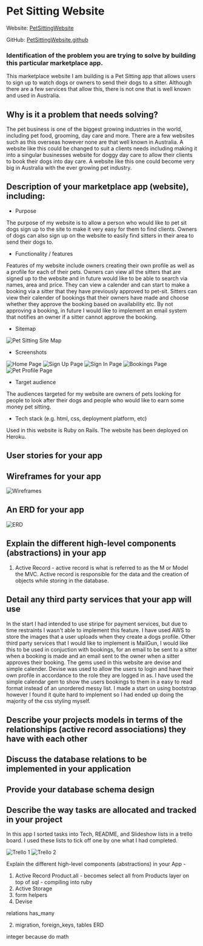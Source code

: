 # Pet Sitting Website

Website: [PetSittingWebsite](https://enigmatic-wildwood-24997.herokuapp.com/)

GitHub: [PetSittingWebsite.github](https://github.com/MelB-24/pet-sitting-app)


### Identification of the problem you are trying to solve by building this particular marketplace app.

This marketplace website I am building is a Pet Sitting app that allows users to sign up to watch dogs or owners to send their dogs to a sitter. Although there are a few services that allow this, there is not one that is well known and used in Australia. 

## Why is it a problem that needs solving?

The pet business is one of the biggest growing industries in the world, including pet food, grooming, day care and more. There are a few websites such as this overseas however none are that well known in Australia. A website like this could be changed to suit a clients needs including making it into a singular businesses website for doggy day care to allow their clients to book their dogs into day care. A website like this one could become very big in Australia with the ever growing pet industry. 

## Description of your marketplace app (website), including:
- Purpose

The purpose of my website is to allow a person who would like to pet sit dogs sign up to the site to make it very easy for them to find clients. Owners of dogs can also sign up on the website to easily find sitters in their area to send their dogs to. 

- Functionality / features

Features of my website include owners creating their own profile as well as a profile for each of their pets. Owners can view all the sitters that are signed up to the website and in future would like to be able to search via names, area and price. They can view a calender and can start to make a booking via a sitter that they have previously approved to pet-sit. Sitters can view their calender of bookings that their owners have made and choose whether they approve the booking based on availability etc. By not approving a booking, in future I would like to implement an email system that notifies an owner if a sitter cannot approve the booking. 

- Sitemap

![Pet Sitting Site Map](docs/pet-sitting-site-map.png)

- Screenshots

![Home Page](docs/home-page-screenshot.png)
![Sign Up Page](docs/sign-up-screenshot.png)
![Sign In Page](docs/login-screen-shot.png)
![Bookings Page](docs/bookings-screenshot.png)
![Pet Profile Page](docs/dogs-profile-screenshot.png)


- Target audience

The audiences targeted for my website are owners of pets looking for people to look after their dogs and people who would like to earn some money pet sitting. 

- Tech stack (e.g. html, css, deployment platform, etc)

Used in this website is Ruby on Rails. The website has been deployed on Heroku. 

## User stories for your app

## Wireframes for your app

![Wireframes](docs/wireframes.png)

## An ERD for your app

![ERD](docs/ERD.png)

## Explain the different high-level components (abstractions) in your app

1. Active Record - active record is what is referred to as the M or Model the MVC. Active record is responsible for the data and the creation of objects while storing in the database. 

## Detail any third party services that your app will use

In the start I had intended to use stiripe for payment services, but due to time restraints I wasn't able to implement this feature. I have used AWS to store the images that a user uploads when they create a dogs profile. Other third party services that I would like to implement is MailGun, I would like this to be used in conjuction with bookings, for an email to be sent to a sitter when a booking is made and an email sent to the owner when a sitter approves their booking. The gems used in this website are devise and simple calender. Devise was used to allow the users to login and have their own profile in accordance to the role they are logged in as. I have used the simple calendar gem to show the users bookings to them in a easy to read format instead of an unordered messy list. I made a start on using bootstrap however I found it quite hard to implement so I had ended up doing the majority of the css styling myself. 

## Describe your projects models in terms of the relationships (active record associations) they have with each other

## Discuss the database relations to be implemented in your application

## Provide your database schema design

## Describe the way tasks are allocated and tracked in your project

In this app I sorted tasks into Tech, README, and Slideshow lists in a trello board. I used these lists to tick off one by one what I had completed. 

![Trello 1](docs/trello.png)
![Trello 2](docs/wireframes.png)




Explain the different high-level components (abstractions) in your App - 
1. Active Record
Product.all - becomes select all from Products
layer on top of sql - compiling into ruby
2. Active Storage 
3. form helpers
4. Devise


relations has_many

2. migration, foreign_keys, tables ERD

integer because do math

